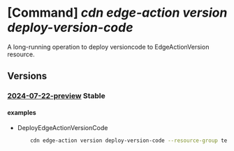 # [Command] _cdn edge-action version deploy-version-code_

A long-running operation to deploy versioncode to EdgeActionVersion resource.

## Versions

### [2024-07-22-preview](/Resources/mgmt-plane/L3N1YnNjcmlwdGlvbnMve30vcmVzb3VyY2Vncm91cHMve30vcHJvdmlkZXJzL21pY3Jvc29mdC5jZG4vZWRnZWFjdGlvbnMve30vdmVyc2lvbnMve30vZGVwbG95dmVyc2lvbmNvZGU=/2024-07-22-preview.xml) **Stable**

<!-- mgmt-plane /subscriptions/{}/resourcegroups/{}/providers/microsoft.cdn/edgeactions/{}/versions/{}/deployversioncode 2024-07-22-preview -->

#### examples

- DeployEdgeActionVersionCode
    ```bash
        cdn edge-action version deploy-version-code --resource-group testrg --edge-action-name edgeAction1 --version version2 --name zippedFile --content UEsDBBQAAAAIAI1NzkQAAAAABQAAAA==
    ```
